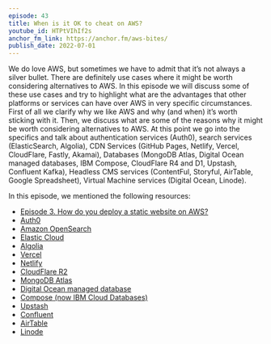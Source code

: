 ```yaml
---
episode: 43
title: When is it OK to cheat on AWS?
youtube_id: HTPtVIhIf2s
anchor_fm_link: https://anchor.fm/aws-bites/
publish_date: 2022-07-01
---
```


We do love AWS, but sometimes we have to admit that it’s not always a silver bullet. There are definitely use cases where it might be worth considering alternatives to AWS.
In this episode we will discuss some of these use cases and try to highlight what are the advantages that other platforms or services can have over AWS in very specific circumstances. First of all we clarify why we like AWS and why (and when) it’s worth sticking with it. Then, we discuss what are some of the reasons why it might be worth considering alternatives to AWS. At this point we go into the specifics and talk about authentication services (Auth0), search services (ElasticSearch, Algolia), CDN Services (GitHub Pages, Netlify, Vercel, CloudFlare, Fastly, Akamai), Databases (MongoDB Atlas, Digital Ocean managed databases, IBM Compose, CloudFlare R4 and D1, Upstash, Confluent Kafka), Headless CMS services (ContentFul, Storyful, AirTable, Google Spreadsheet), Virtual Machine services (Digital Ocean, Linode).

In this episode, we mentioned the following resources:
- [Episode 3. ​​How do you deploy a static website on AWS?](https://awsbites.com/3-how-do-you-deploy-a-static-website-on-aws/)
- [Auth0](https://auth0.com/)
- [Amazon OpenSearch](https://aws.amazon.com/opensearch-service/the-elk-stack/what-is-opensearch/)
- [Elastic Cloud](https://www.elastic.co/cloud/)
- [Algolia](https://www.algolia.com/)
- [Vercel](https://vercel.com/)
- [Netlify](https://www.netlify.com/)
- [CloudFlare R2](https://www.cloudflare.com/products/r2/)
- [MongoDB Atlas](https://www.mongodb.com/atlas/database)
- [Digital Ocean managed database](https://try.digitalocean.com/managed-databases/)
- [Compose (now IBM Cloud Databases)](https://www.compose.com/)
- [Upstash](https://upstash.com/)
- [Confluent](https://www.confluent.io/)
- [AirTable](https://airtable.com/)
- [Linode](https://www.linode.com/)
